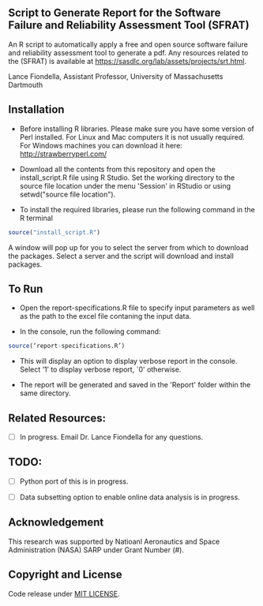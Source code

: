 Script to Generate Report for the Software Failure and Reliability Assessment Tool (SFRAT) 
--------------------------------

An R script to automatically apply a free and open source software failure and reliability assessment tool to generate a pdf. Any resources related to the (SFRAT) is available at https://sasdlc.org/lab/assets/projects/srt.html.

Lance Fiondella, Assistant Professor, University of Massachusetts Dartmouth


Installation
-------
- Before installing R libraries. Please make sure you have some version of Perl installed. For Linux and Mac computers it is not usually required. For Windows machines you can download it here: http://strawberryperl.com/

- Download all the contents from this repository and open the install_script.R file using R Studio. Set the working directory to the source file location under the menu 'Session' in RStudio or using setwd("source file location").

- To install the required libraries, please run the following command in the R terminal
```R
source("install_script.R")
```
A window will pop up for you to select the server from which to download the packages. Select a server and the script will download and install packages.

 
To Run
-------

- Open the report-specifications.R file to specify input parameters as well as the path to the excel file contaning the input data. 

- In the console, run the following command:  

```R
source(‘report-specifications.R’)
```

- This will display an option to display verbose report in the console. Select ‘1’ to display verbose report, `0' otherwise. 

- The report will be generated and saved in the 'Report' folder within the same directory.


Related Resources:
-------

- [ ] In progress. Email Dr. Lance Fiondella for any questions.

TODO:
-------

- [ ] Python port of this is in progress.
- [ ] Data subsetting option to enable online data analysis is in progress.


Acknowledgement
--------------
This research was supported by Natioanl Aeronautics and Space Administration (NASA) SARP under Grant Number (#).



Copyright and License
----------------------
Code release under [MIT LICENSE](https://github.com/LanceFiondella/srt.core/blob/master/LICENSE.md). 

